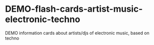 # DEMO-flash-cards-artist-music-electronic-techno
DEMO information cards about artists/djs of electronic music, based on techno
